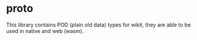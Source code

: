 # proto

This library contains POD (plain old data) types for wikit, they are able to be used in native and
web (wasm).
